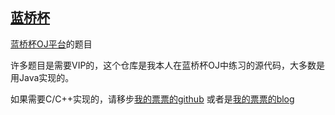 ## [蓝桥杯](http://www.lanqiao.org)

[蓝桥杯OJ平台](http://lx.lanqiao.org)的题目

许多题目是需要VIP的，这个仓库是我本人在蓝桥杯OJ中练习的源代码，大多数是用Java实现的。

如果需要C/C++实现的，请移步[我的票票的github](https://github.com/liuchuo/Algorithm) 或者是[我的票票的blog](http://www.liuchuo.net/?tag=%E8%93%9D%E6%A1%A5%E6%9D%AF)